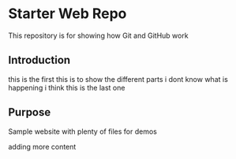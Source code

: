# Starter Web Repo

This repository is for showing how Git and GitHub work

## Introduction 
this is the first
this is to show the different parts
i dont know what is happening
i think this is the last one
## Purpose

Sample website with plenty of files for demos

adding more content

